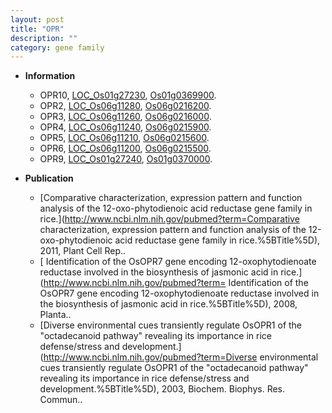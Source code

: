 ```yaml
---
layout: post
title: "OPR"
description: ""
category: gene family
---
```


* **Information**  
    + OPR10, [LOC_Os01g27230](http://rice.uga.edu/cgi-bin/ORF_infopage.cgi?orf=LOC_Os01g27230), [Os01g0369900](http://rapdb.dna.affrc.go.jp/viewer/gbrowse_details/irgsp1?name=Os01g0369900).
    + OPR2, [LOC_Os06g11280](http://rice.uga.edu/cgi-bin/ORF_infopage.cgi?orf=LOC_Os06g11280), [Os06g0216200](http://rapdb.dna.affrc.go.jp/viewer/gbrowse_details/irgsp1?name=Os06g0216200).
    + OPR3, [LOC_Os06g11260](http://rice.uga.edu/cgi-bin/ORF_infopage.cgi?orf=LOC_Os06g11260), [Os06g0216000](http://rapdb.dna.affrc.go.jp/viewer/gbrowse_details/irgsp1?name=Os06g0216000).
    + OPR4, [LOC_Os06g11240](http://rice.uga.edu/cgi-bin/ORF_infopage.cgi?orf=LOC_Os06g11240), [Os06g0215900](http://rapdb.dna.affrc.go.jp/viewer/gbrowse_details/irgsp1?name=Os06g0215900).
    + OPR5, [LOC_Os06g11210](http://rice.uga.edu/cgi-bin/ORF_infopage.cgi?orf=LOC_Os06g11210), [Os06g0215600](http://rapdb.dna.affrc.go.jp/viewer/gbrowse_details/irgsp1?name=Os06g0215600).
    + OPR6, [LOC_Os06g11200](http://rice.uga.edu/cgi-bin/ORF_infopage.cgi?orf=LOC_Os06g11200), [Os06g0215500](http://rapdb.dna.affrc.go.jp/viewer/gbrowse_details/irgsp1?name=Os06g0215500).
    + OPR9, [LOC_Os01g27240](http://rice.uga.edu/cgi-bin/ORF_infopage.cgi?orf=LOC_Os01g27240), [Os01g0370000](http://rapdb.dna.affrc.go.jp/viewer/gbrowse_details/irgsp1?name=Os01g0370000).

* **Publication**  
    + [Comparative characterization, expression pattern and function analysis of the 12-oxo-phytodienoic acid reductase gene family in rice.](http://www.ncbi.nlm.nih.gov/pubmed?term=Comparative characterization, expression pattern and function analysis of the 12-oxo-phytodienoic acid reductase gene family in rice.%5BTitle%5D), 2011, Plant Cell Rep..
    + [ Identification of the OsOPR7 gene encoding 12-oxophytodienoate reductase involved in the biosynthesis of jasmonic acid in rice.](http://www.ncbi.nlm.nih.gov/pubmed?term= Identification of the OsOPR7 gene encoding 12-oxophytodienoate reductase involved in the biosynthesis of jasmonic acid in rice.%5BTitle%5D), 2008, Planta..
    + [Diverse environmental cues transiently regulate OsOPR1 of the &quot;octadecanoid pathway&quot; revealing its importance in rice defense/stress and development.](http://www.ncbi.nlm.nih.gov/pubmed?term=Diverse environmental cues transiently regulate OsOPR1 of the &quot;octadecanoid pathway&quot; revealing its importance in rice defense/stress and development.%5BTitle%5D), 2003, Biochem. Biophys. Res. Commun..


